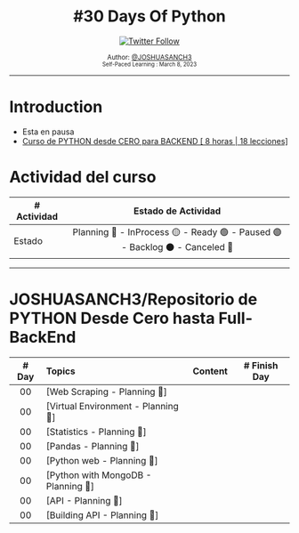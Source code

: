 <div align="center">
  <h1> #30 Days Of Python</h1>
  <a class="header-badge" target="_blank" href="https://twitter.com/joshuasanch3">
  <img alt="Twitter Follow" src="https://img.shields.io/twitter/follow/JOSHUASANCH3?style=social">
  </a>

<sub>Author:
<a href="https://twitter.com/joshuasanch3" target="_blank">@JOSHUASANCH3</a><br>
<small> Self-Paced Learning : March 8, 2023</small>
</sub>

</div>

---

# Introduction

- Esta en pausa
- [Curso de PYTHON desde CERO para BACKEND [ 8 horas | 18 lecciones]](https://www.youtube.com/watch?v=_y9qQZXE24A)

# Actividad del curso

|# Actividad | Estado de Actividad                                                           |
|------------|:-----------------------------------------------------------------------------:|
| Estado     |Planning 🔵 - InProcess 🟡 - Ready 🟢 - Paused 🟣 - Backlog ⚫ - Canceled 🔴|

---

# JOSHUASANCH3/Repositorio de PYTHON Desde Cero hasta Full-BackEnd
|# Day   | Topics                                                   | Content                                                  |# Finish Day |
|:------:|:---------------------------------------------------------|---------------------------------------------------------:|:-----------:|
|   00   |  [Web Scraping - Planning 🔵]|
|   00   |  [Virtual Environment - Planning 🔵]|
|   00   |  [Statistics - Planning 🔵]|
|   00   |  [Pandas - Planning 🔵]|
|   00   |  [Python web - Planning 🔵]|
|   00   |  [Python with MongoDB - Planning 🔵]|
|   00   |  [API - Planning 🔵]|
|   00   |  [Building API - Planning 🔵]|
